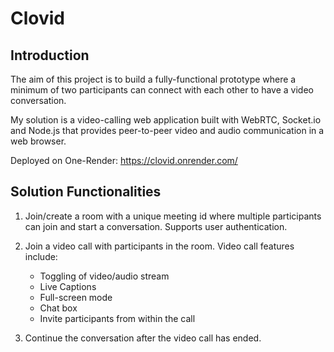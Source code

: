 # Clovid

## Introduction
The aim of this project is to build a fully-functional prototype where a minimum of two participants can connect with each other to have a video conversation.

My solution is a video-calling web application built with WebRTC, Socket.io and Node.js that provides peer-to-peer video and audio communication in a web browser. 

Deployed on One-Render: https://clovid.onrender.com/

## Solution Functionalities
1. Join/create a room with a unique meeting id where multiple participants can join and start a conversation. Supports user authentication.

2. Join a video call with participants in the room. Video call features include:
    * Toggling of video/audio stream
    * Live Captions
    * Full-screen mode
    * Chat box
    * Invite participants from within the call

3. Continue the conversation after the video call has ended.

